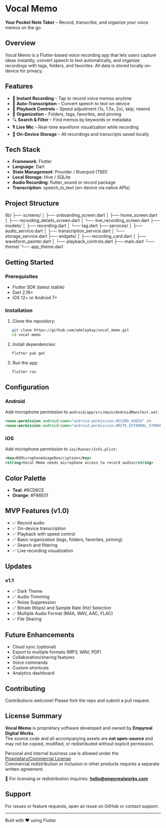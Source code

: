 # Vocal Memo

**Your Pocket Note Taker** – Record, transcribe, and organize your voice memos on the go.

## Overview

Vocal Memo is a Flutter-based voice recording app that lets users capture ideas instantly, convert speech to text automatically, and organize recordings with tags, folders, and favorites. All data is stored locally on-device for privacy.

## Features

- 🎤 **Instant Recording** – Tap to record voice memos anytime
- 📝 **Auto-Transcription** – Convert speech to text on-device
- 🎵 **Playback Controls** – Speed adjustment (1x, 1.5x, 2x), skip, rewind
- 📂 **Organization** – Folders, tags, favorites, and pinning
- 🔍 **Search & Filter** – Find memos by keywords or metadata
- 🎙️ **Live Mic** – Real-time waveform visualization while recording
- 💾 **On-Device Storage** – All recordings and transcripts saved locally

## Tech Stack

- **Framework**: Flutter
- **Language**: Dart
- **State Management**: Provider / Riverpod (TBD)
- **Local Storage**: Hive / SQLite
- **Audio Recording**: flutter_sound or record package
- **Transcription**: speech_to_text (on-device via native APIs)

## Project Structure

lib/
├── screens/
│   ├── onboarding_screen.dart
│   ├── home_screen.dart
│   ├── recording_details_screen.dart
│   └── live_recording_screen.dart
├── models/
│   ├── recording.dart
│   └── tag.dart
├── services/
│   ├── audio_service.dart
│   ├── transcription_service.dart
│   └── storage_service.dart
├── widgets/
│   ├── recording_card.dart
│   ├── waveform_painter.dart
│   └── playback_controls.dart
├── main.dart
└── theme/
└── app_theme.dart

## Getting Started

### Prerequisites

- Flutter SDK (latest stable)
- Dart 2.19+
- iOS 12+ or Android 7+

### Installation

1. Clone the repository:
```bash
   git clone https://github.com/adelaykay/vocal_memo.git
   cd vocal-memo
```

2. Install dependencies:
```bash
   flutter pub get
```

3. Run the app:
```bash
   flutter run
```

## Configuration

### Android

Add microphone permission to `android/app/src/main/AndroidManifest.xml`:
```xml
<uses-permission android:name="android.permission.RECORD_AUDIO" />
<uses-permission android:name="android.permission.WRITE_EXTERNAL_STORAGE" />
```

### iOS

Add microphone permission to `ios/Runner/Info.plist`:
```xml
<key>NSMicrophoneUsageDescription</key>
<string>Vocal Memo needs microphone access to record audio</string>
```

## Color Palette

- **Teal**: #6CD6CE
- **Orange**: #F86E01

## MVP Features (v1.0)

- ✅ Record audio
- ✅ On-device transcription
- ✅ Playback with speed control
- ✅ Basic organization (tags, folders, favorites, pinning)
- ✅ Search and filtering
- ✅ Live recording visualization

## Updates
### v1.1

- ✅ Dark Theme
- ✅ Audio Trimming
- ✅ Noise Suppression
- ✅ Bitrate (Kbps) and Sample Rate (Hz) Selection
- ✅ Multiple Audio Format (M4A, WAV, AAC, FLAC)
- ✅ File Sharing

## Future Enhancements

- Cloud sync (optional)
- Export to multiple formats (MP3, WAV, PDF)
- Collaboration/sharing features
- Voice commands
- Custom shortcuts
- Analytics dashboard

## Contributing

Contributions welcome! Please fork the repo and submit a pull request.

## License Summary

**Vocal Memo** is proprietary software developed and owned by **Empyreal Digital Works**.  
The source code and all accompanying assets are **not open-source** and may not be copied, modified, or redistributed without explicit permission.

Personal and internal business use is allowed under the [Proprietary/Commercial License](./LICENSE.md).  
Commercial redistribution or inclusion in other products requires a separate written agreement.

📧 For licensing or redistribution inquiries: **hello@empyrealworks.com**


## Support

For issues or feature requests, open an issue on GitHub or contact support.

---

Built with ❤️ using Flutter